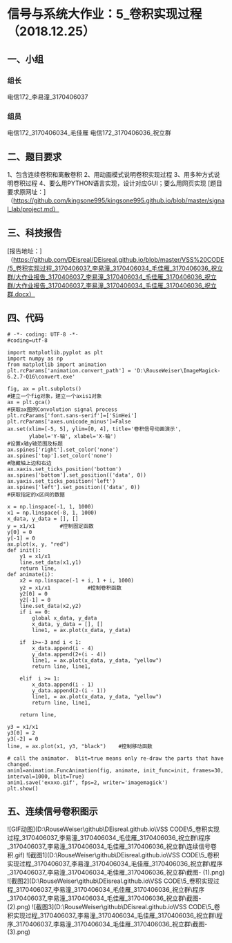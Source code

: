 # 信号与系统大作业：5_卷积实现过程（2018.12.25）

## 一、小组
### 组长
电信172_李易潼_3170406037
### 组员
电信172_3170406034_毛佳雁
电信172_3170406036_祝立群

## 二、题目要求
1、包含连续卷积和离散卷积
2、用动画模式说明卷积实现过程
3、用多种方式说明卷积过程
4、要么用PYTHON语言实现，设计对应GUI；要么用网页实现
[题目要求原网址：]（https://github.com/kingsone995/kingsone995.github.io/blob/master/signal_lab/project.md）

## 三、科技报告
[报告地址：]（https://github.com/DEisreal/DEisreal.github.io/blob/master/VSS%20CODE/5_卷积实现过程_3170406037_李易潼_3170406034_毛佳雁_3170406036_祝立群/大作业报告_3170406037_李易潼_3170406034_毛佳雁_3170406036_祝立群/大作业报告_3170406037_李易潼_3170406034_毛佳雁_3170406036_祝立群.docx）

## 四、代码
```
# -*- coding: UTF-8 -*-
#coding=utf-8

import matplotlib.pyplot as plt
import numpy as np
from matplotlib import animation
plt.rcParams['animation.convert_path'] = 'D:\RouseWeiser\ImageMagick-6.2.7-Q16\convert.exe'

fig, ax = plt.subplots() 
#建立一个fig对象，建立一个axis1对象
ax = plt.gca() 
#获取ax图例Convolution signal process
plt.rcParams['font.sans-serif']=['SimHei']
plt.rcParams['axes.unicode_minus']=False
ax.set(xlim=[-5, 5], ylim=[0, 4], title='卷积信号动画演示',
       ylabel='Y-轴', xlabel='X-轴')
#设置x轴y轴范围及标题
ax.spines['right'].set_color('none')
ax.spines['top'].set_color('none')
#隐藏轴上边和右边
ax.xaxis.set_ticks_position('bottom')
ax.spines['bottom'].set_position(('data', 0))
ax.yaxis.set_ticks_position('left')
ax.spines['left'].set_position(('data', 0))
#获取指定的x区间的数据

x = np.linspace(-1, 1, 1000)
x1 = np.linspace(-8, 1, 1000)
x_data, y_data = [], []
y = x1/x1        #控制固定函数
y[0] = 0
y[-1] = 0
ax.plot(x, y, "red")
def init():
    y1 = x1/x1
    line.set_data(x1,y1)
    return line,
def animate(i):
    x2 = np.linspace(-1 + i, 1 + i, 1000)
    y2 = x1/x1            #控制卷积函数
    y2[0] = 0
    y2[-1] = 0
    line.set_data(x2,y2)
    if i == 0:
        global x_data, y_data
        x_data, y_data = [], []
        line1, = ax.plot(x_data, y_data)

    if  i>=-3 and i < 1:
        x_data.append(i - 4)
        y_data.append(2+(i - 4))
        line1, = ax.plot(x_data, y_data, "yellow")
        return line, line1,

    elif  i >= 1:
        x_data.append(i - 1)
        y_data.append(2-(i - 1))
        line1, = ax.plot(x_data, y_data, "yellow")
        return line, line1,

    return line,

y3 = x1/x1
y3[0] = 2
y3[-2] = 0
line, = ax.plot(x1, y3, "black")    #控制移动函数

# call the animator.  blit=true means only re-draw the parts that have changed.
anim1=animation.FuncAnimation(fig, animate, init_func=init, frames=30, interval=1000, blit=True) 
anim1.save('exxxo.gif', fps=2, writer='imagemagick')
plt.show()
```

## 五、连续信号卷积图示
![GIF动图](D:\RouseWeiser\github\DEisreal.github.io\VSS CODE\5_卷积实现过程_3170406037_李易潼_3170406034_毛佳雁_3170406036_祝立群\程序_3170406037_李易潼_3170406034_毛佳雁_3170406036_祝立群\连续信号卷积.gif) 
![截图1](D:\RouseWeiser\github\DEisreal.github.io\VSS CODE\5_卷积实现过程_3170406037_李易潼_3170406034_毛佳雁_3170406036_祝立群\程序_3170406037_李易潼_3170406034_毛佳雁_3170406036_祝立群\截图- (1).png)
![截图2](D:\RouseWeiser\github\DEisreal.github.io\VSS CODE\5_卷积实现过程_3170406037_李易潼_3170406034_毛佳雁_3170406036_祝立群\程序_3170406037_李易潼_3170406034_毛佳雁_3170406036_祝立群\截图- (2).png)
![截图3](D:\RouseWeiser\github\DEisreal.github.io\VSS CODE\5_卷积实现过程_3170406037_李易潼_3170406034_毛佳雁_3170406036_祝立群\程序_3170406037_李易潼_3170406034_毛佳雁_3170406036_祝立群\截图- (3).png)